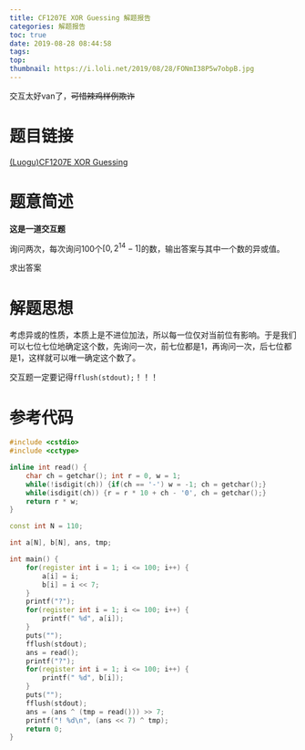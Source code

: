 ```yaml
---
title: CF1207E XOR Guessing 解题报告
categories: 解题报告
toc: true
date: 2019-08-28 08:44:58
tags:
top:
thumbnail: https://i.loli.net/2019/08/28/FONmI38P5w7obpB.jpg
---
```


交互太好van了，~~可惜辣鸡样例欺诈~~

# 题目链接

[(Luogu)CF1207E XOR Guessing](https://www.luogu.org/problem/CF1207E)

# 题意简述

**这是一道交互题**

询问两次，每次询问100个$[0, 2^{14} - 1]$的数，输出答案与其中一个数的异或值。

求出答案

<!--more-->

# 解题思想

考虑异或的性质，本质上是不进位加法，所以每一位仅对当前位有影响。于是我们可以七位七位地确定这个数，先询问一次，前七位都是1，再询问一次，后七位都是1，这样就可以唯一确定这个数了。

交互题一定要记得`fflush(stdout);`！！！

# 参考代码

```c++
#include <cstdio>
#include <cctype>

inline int read() {
	char ch = getchar(); int r = 0, w = 1;
	while(!isdigit(ch)) {if(ch == '-') w = -1; ch = getchar();}
	while(isdigit(ch)) {r = r * 10 + ch - '0', ch = getchar();}
	return r * w;
}

const int N = 110;

int a[N], b[N], ans, tmp;

int main() {
	for(register int i = 1; i <= 100; i++) {
		a[i] = i;
		b[i] = i << 7;
	}
	printf("?");
	for(register int i = 1; i <= 100; i++) {
		printf(" %d", a[i]);
	}
	puts("");
	fflush(stdout);
	ans = read();
	printf("?");
	for(register int i = 1; i <= 100; i++) {
		printf(" %d", b[i]);
	}
	puts("");
	fflush(stdout);
	ans = (ans ^ (tmp = read())) >> 7;
	printf("! %d\n", (ans << 7) ^ tmp);
	return 0;
}
```

